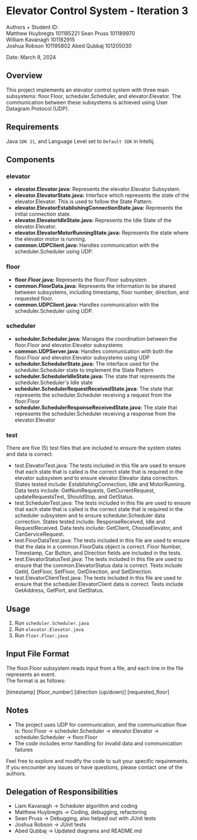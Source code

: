 # Elevator Control System - Iteration 3

Authors + Student ID:  
Matthew Huybregts 101185221
Sean Pruss 101189970  
William Kavanagh 101182915  
Joshua Robson 101195802
Abed Qubbaj  101205030

Date: March 9, 2024

## Overview

This project implements an elevator control system with three main subsystems: floor.Floor, scheduler.Scheduler, and 
elevator.Elevator. The communication between these subsystems is achieved using User Datagram Protocol (UDP).

## Requirements
Java `SDK 21`, and Language Level set to `Default SDK` in Intellij.

## Components

### elevator

- **elevator.Elevator.java:** Represents the elevator.Elevator Subsystem.
- **elevator.ElevatorState.java:** Interface which represents the state of the elevator.Elevator. 
This is used to follow the State Pattern.
- **elevator.ElevatorEstablishingConnectionState.java:** Represents the initial connection state.
- **elevator.ElevatorIdleState.java:** Represents the Idle State of the elevator.Elevator.
- **elevator.ElevatorMotorRunningState.java:** Represents the state where the elevator motor is running.
- **common.UDPClient.java:** Handles communication with the scheduler.Scheduler using UDP.
  
### floor

- **floor.Floor.java:** Represents the floor.Floor subsystem
- **common.FloorData.java:** Represents the information to be shared between subsystems, including timestamp, floor 
number, direction, and requested floor.
- **common.UDPClient.java:** Handles communication with the scheduler.Scheduler using UDP.

### scheduler

- **scheduler.Scheduler.java:** Manages the coordination between the floor.Floor and elevator.Elevator subsystems
- **common.UDPServer.java:** Handles communication with both the floor.Floor and elevator.Elevator subsystems using UDP
- **scheduler.SchedulerState.java:** The interface used for the scheduler.Scheduler state to implement the State Pattern
- **scheduler.SchedulerIdleState.java:** The state that represents the scheduler.Scheduler's Idle state
- **scheduler.SchedulerRequestReceivedState.java:** The state that represents the scheduler.Scheduler receiving a 
request from the floor.Floor
- **scheduler.SchedulerResponseReceivedState.java:** The state that represents the scheduler.Scheduler receiving a 
response from the elevator.Elevator

### test

There are five (5) test files that are included to ensure the system states and data is correct.

- test.ElevatorTest.java: The tests included in this file are used to ensure that each state that is called is the 
correct state that is required in the elevator subsystem and to ensure elevator.Elevator data correction. States tested include: EstablishingConnection, Idle and MotorRunning. Data tests include: GetNumRequests, GetCurrentRequest, updateRequestsTest, ShouldStop, and GetStatus.
- test.SchedulerTest.java: The tests included in this file are used to ensure that each state that is called is the 
correct state that is required in the scheduler subsystem and to ensure scheduler.Scheduler data correction. States tested include: ResponseReceived, Idle and RequestReceived. Data tests include: GetClient, ChooseElevator, and CanServiceRequest.
- test.FloorDataTest.java: The tests included in this file are used to ensure that the data in a common.FloorData 
object is correct. Floor Number, Timestamp, Car Button, and Direction fields are included in the tests.
- test.ElevatorStatusTest.java: The tests included in this file are used to ensure that the common.ElevatorStatus data is correct. Tests include GetId, GetFloor, SetFloor, GetDirection, and SetDirection.
- test.ElevatorClientTest.java: The tests included in this file are used to ensure that the scheduler.ElevatorClient data is correct. Tests include GetAddress, GetPort, and GetStatus.

## Usage

1. Run `scheduler.Scheduler.java`
2. Run `elevator.Elevator.java`
3. Run `floor.Floor.java`

## Input File Format

The floor.Floor subsystem reads input from a file, and each line in the file represents an event.  
The format is as follows:

[timestamp] [floor_number] [direction (up/down)] [requested_floor]

## Notes

- The project uses UDP for communication, and the communication flow is: floor.Floor -> scheduler.Scheduler -> 
elevator.Elevator -> scheduler.Scheduler -> floor.Floor
- The code includes error handling for invalid data and communication failures

Feel free to explore and modify the code to suit your specific requirements. If you encounter any issues or have 
questions, please contact one of the authors.

## Delegation of Responsibilities

- Liam Kavanagh -> Scheduler algorithm and coding
- Matthew Huybregts -> Coding, debugging, refactoring
- Sean Pruss -> Debugging, also helped out with JUnit tests
- Joshua Robson -> JUnit tests
- Abed Qubbaj -> Updated diagrams and README.md
